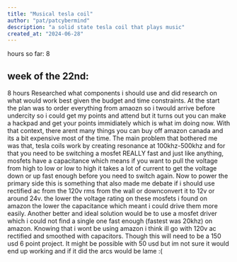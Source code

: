 ```yaml
---
title: "Musical tesla coil"
author: "pat/patcybermind"
description: "a solid state tesla coil that plays music"
created_at: "2024-06-28"
---
```


hours so far: 8

## week of the 22nd:
8 hours
Researched what components i should use and did research on what would work best given the budget and time constraints. At the start the plan was to order everything from amaozn so i twould arrive before undercity so i could get my points and attend
but it turns out you can make a hackpad and get your points immidiately which is what im doing now. 
With that context, there arent many things you can buy off amazon canada and its a bit expensive most of the time. The main problem that bothered me was that, tesla coils work by creating resonance at 100khz-500khz and for that you need to be switching a mosfet
REALLY fast and just like anything, mosfets have a capacitance which means if you want to pull the voltage from high to low or low to high it takes a lot of current to get the voltage down or up fast enough before you need to switch again. Now to power the primary side
this is something that also made me debate if i should use rectified ac from the 120v rms from the wall or downconvert it to 12v or around 24v. the lower the voltage rating on these mosfets i found on amazon the lower the capacitance which meant i could drive them more easily.
Another better and ideal solution would be to use a mosfet driver which i could not find a single one fast enough (fastest was 20khz) on amazon.
Knowing that i wont be using amazon i think ill go with 120v ac rectified and smoothed with capacitors. Though this will need to be a 150 usd 6 point project. It might be possible with 50 usd but im not sure it would end up working and if it did the arcs would be lame :(
